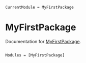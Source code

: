```@meta
CurrentModule = MyFirstPackage
```

# MyFirstPackage

Documentation for [MyFirstPackage](https://github.com/R0b0ty/MyFirstPackage.jl).

```@index
```

```@autodocs
Modules = [MyFirstPackage]
```
